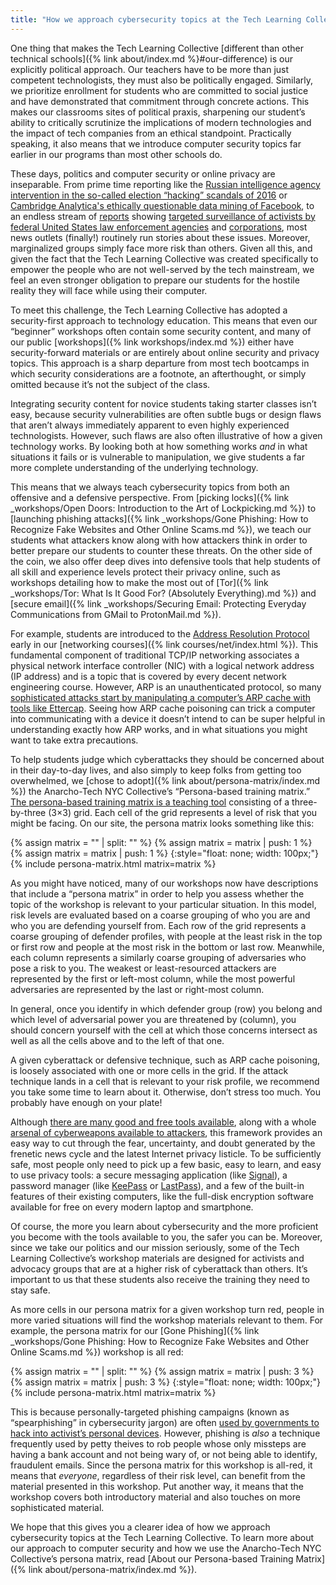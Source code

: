 ```yaml
---
title: "How we approach cybersecurity topics at the Tech Learning Collective"
---
```


One thing that makes the Tech Learning Collective [different than other technical schools]({% link about/index.md %}#our-difference) is our explicitly political approach. Our teachers have to be more than just competent technologists, they must also be politically engaged. Similarly, we prioritize enrollment for students who are committed to social justice and have demonstrated that commitment through concrete actions. This makes our classrooms sites of political praxis, sharpening our student&rsquo;s ability to critically scrutinize the implications of modern technologies and the impact of tech companies from an ethical standpoint. Practically speaking, it also means that we introduce computer security topics far earlier in our programs than most other schools do.

These days, politics and computer security or online privacy are inseparable. From prime time reporting like the [Russian intelligence agency intervention in the so-called election &ldquo;hacking&rdquo; scandals of 2016](https://en.wikipedia.org/wiki/Russian_interference_in_the_2016_United_States_elections) or [Cambridge Analytica's ethically questionable data mining of Facebook](https://www.theguardian.com/technology/2019/mar/17/the-cambridge-analytica-scandal-changed-the-world-but-it-didnt-change-facebook), to an endless stream of [reports](https://www.theguardian.com/us-news/2019/aug/08/fbi-oregon-anti-pipeline-jordan-cove-activists) showing [targeted surveillance of activists by federal United States law enforcement agencies](https://theintercept.com/2018/03/19/black-lives-matter-fbi-surveillance/) and [corporations](https://www.bloomberg.com/features/2015-walmart-union-surveillance/), most news outlets (finally!) routinely run stories about these issues. Moreover, marginalized groups simply face more risk than others. Given all this, and given the fact that the Tech Learning Collective was created specifically to empower the people who are not well-served by the tech mainstream, we feel an even stronger obligation to prepare our students for the hostile reality they will face while using their computer.

To meet this challenge, the Tech Learning Collective has adopted a security-first approach to technology education. This means that even our &ldquo;beginner&rdquo; workshops often contain some security content, and many of our public [workshops]({% link workshops/index.md %}) either have security-forward materials or are entirely about online security and privacy topics. This approach is a sharp departure from most tech bootcamps in which security considerations are a footnote, an afterthought, or simply omitted because it&rsquo;s not the subject of the class.

Integrating security content for novice students taking starter classes isn&rsquo;t easy, because security vulnerabilities are often subtle bugs or design flaws that aren&rsquo;t always immediately apparent to even highly experienced technologists. However, such flaws are also often illustrative of how a given technology works. By looking both at how something works *and* in what situations it fails or is vulnerable to manipulation, we give students a far more complete understanding of the underlying technology.

This means that we always teach cybersecurity topics from both an offensive and a defensive perspective. From [picking locks]({% link _workshops/Open Doors: Introduction to the Art of Lockpicking.md %}) to [launching phishing attacks]({% link _workshops/Gone Phishing: How to Recognize Fake Websites and Other Online Scams.md %}), we teach our students what attackers know along with how attackers think in order to better prepare our students to counter these threats. On the other side of the coin, we also offer deep dives into defensive tools that help students of all skill and experience levels protect their privacy online, such as workshops detailing how to make the most out of [Tor]({% link _workshops/Tor: What Is It Good For? (Absolutely Everything).md %}) and [secure email]({% link _workshops/Securing Email: Protecting Everyday Communications from GMail to ProtonMail.md %}).

For example, students are introduced to the [Address Resolution Protocol](https://en.wikipedia.org/wiki/Address_Resolution_Protocol) early in our [networking courses]({% link courses/net/index.html %}). This fundamental component of traditional TCP/IP networking associates a physical network interface controller (NIC) with a logical network address (IP address) and is a topic that is covered by every decent network engineering course. However, ARP is an unauthenticated protocol, so many [sophisticated attacks start by manipulating a computer&rsquo;s ARP cache with tools like Ettercap](https://www.bleepingcomputer.com/news/security/researchers-hack-surveillance-systems-to-show-fake-video-feed/). Seeing how ARP cache poisoning can trick a computer into communicating with a device it doesn&rsquo;t intend to can be super helpful in understanding exactly how ARP works, and in what situations you might want to take extra precautions.

To help students judge which cyberattacks they should be concerned about in their day-to-day lives, and also simply to keep folks from getting too overwhelmed, we [chose to adopt]({% link about/persona-matrix/index.md %}) the Anarcho-Tech NYC Collective&rsquo;s &ldquo;Persona-based training matrix.&rdquo; [The persona-based training matrix is a teaching tool](https://github.com/AnarchoTechNYC/meta/wiki/Persona-based-training-matrix#the-matrix) consisting of a three-by-three (3&times;3) grid. Each cell of the grid represents a level of risk that you might be facing. On our site, the persona matrix looks something like this:

{% assign matrix = "" | split: "" %}
{% assign matrix = matrix | push: 1 %}
{% assign matrix = matrix | push: 1 %}
{:style="float: none; width: 100px;"}
{% include persona-matrix.html matrix=matrix %}

As you might have noticed, many of our workshops now have descriptions that include a &ldquo;persona matrix&rdquo; in order to help you assess whether the topic of the workshop is relevant to your particular situation. In this model, risk levels are evaluated based on a coarse grouping of who you are and who you are defending yourself from. Each row of the grid represents a coarse grouping of defender profiles, with people at the least risk in the top or first row and people at the most risk in the bottom or last row. Meanwhile, each column represents a similarly coarse grouping of adversaries who pose a risk to you. The weakest or least-resourced attackers are represented by the first or left-most column, while the most powerful adversaries are represented by the last or right-most column.

In general, once you identify in which defender group (row) you belong and which level of adversarial power you are threatened by (column), you should concern yourself with the cell at which those concerns intersect as well as all the cells above and to the left of that one.

A given cyberattack or defensive technique, such as ARP cache poisoning, is loosely associated with one or more cells in the grid. If the attack technique lands in a cell that is relevant to your risk profile, we recommend you take some time to learn about it. Otherwise, don&rsquo;t stress too much. You probably have enough on your plate!

Although [there are many good and free tools available](https://prism-break.org/en/), along with a whole [arsenal of cyberweapons available to attackers](https://github.com/enaqx/awesome-pentest/blob/master/README.md#readme), this framework provides an easy way to cut through the fear, uncertainty, and doubt generated by the frenetic news cycle and the latest Internet privacy listicle. To be sufficiently safe, most people only need to pick up a few basic, easy to learn, and easy to use privacy tools: a secure messaging application (like [Signal](https://signal.org/)), a password manager (like [KeePass](https://keepass.info/) or [LastPass](https://lastpass.com/)), and a few of the built-in features of their existing computers, like the full-disk encryption software available for free on every modern laptop and smartphone.

Of course, the more you learn about cybersecurity and the more proficient you become with the tools available to you, the safer you can be. Moreover, since we take our politics and our mission seriously, some of the Tech Learning Collective&rsquo;s workshop materials are designed for activists and advocacy groups that are at a higher risk of cyberattack than others. It&rsquo;s important to us that these students also receive the training they need to stay safe.

As more cells in our persona matrix for a given workshop turn red, people in more varied situations will find the workshop materials relevant to them. For example, the persona matrix for our [Gone Phishing]({% link _workshops/Gone Phishing: How to Recognize Fake Websites and Other Online Scams.md %}) workshop is all red:

{% assign matrix = "" | split: "" %}
{% assign matrix = matrix | push: 3 %}
{% assign matrix = matrix | push: 3 %}
{:style="float: none; width: 100px;"}
{% include persona-matrix.html matrix=matrix %}

This is because personally-targeted phishing campaigns (known as &ldquo;spearphishing&rdquo; in cybersecurity jargon) are often [used by governments to hack into activist&rsquo;s personal devices](https://citizenlab.org/2016/08/million-dollar-dissident-iphone-zero-day-nso-group-uae/). However, phishing is *also* a technique frequently used by petty theives to rob people whose only missteps are having a bank account and not being wary of, or not being able to identify, fraudulent emails. Since the persona matrix for this workshop is all-red, it means that *everyone*, regardless of their risk level, can benefit from the material presented in this workshop. Put another way, it means that the workshop covers both introductory material and also touches on more sophisticated material.

We hope that this gives you a clearer idea of how we approach cybersecurity topics at the Tech Learning Collective. To learn more about our approach to computer security and how we use the Anarcho-Tech NYC Collective&rsquo;s persona matrix, read [About our Persona-based Training Matrix]({% link about/persona-matrix/index.md %}).
